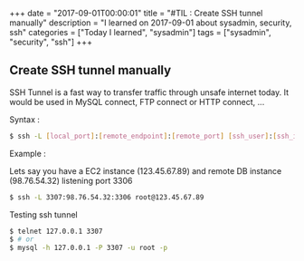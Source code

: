 +++
date = "2017-09-01T00:00:01"
title = "#TIL : Create SSH tunnel manually"
description = "I learned on 2017-09-01 about sysadmin, security, ssh"
categories = ["Today I learned", "sysadmin"]
tags = ["sysadmin", "security", "ssh"]
+++



## Create SSH tunnel manually

SSH Tunnel is a fast way to transfer traffic through unsafe internet today. It would be used in MySQL connect, FTP connect or HTTP connect, ...

Syntax :

```bash
$ ssh -L [local_port]:[remote_endpoint]:[remote_port] [ssh_user]:[ssh_ip]
```

Example :

Lets say you have a EC2 instance (123.45.67.89) and remote DB instance (98.76.54.32) listening port 3306

```bash
$ ssh -L 3307:98.76.54.32:3306 root@123.45.67.89
```

Testing ssh tunnel

```bash
$ telnet 127.0.0.1 3307
$ # or
$ mysql -h 127.0.0.1 -P 3307 -u root -p
```
